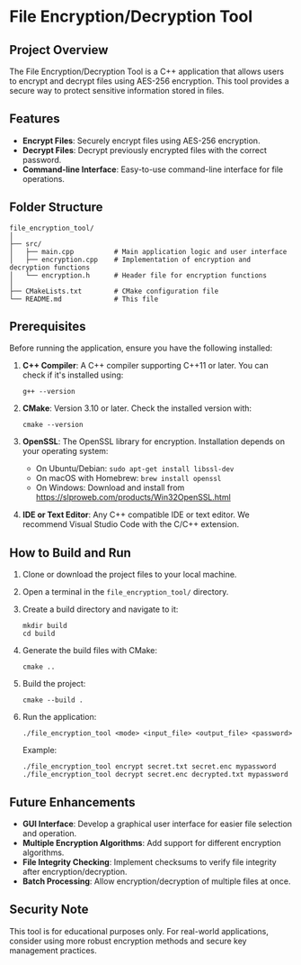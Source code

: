 # File Encryption/Decryption Tool

## Project Overview
The File Encryption/Decryption Tool is a C++ application that allows users to encrypt and decrypt files using AES-256 encryption. This tool provides a secure way to protect sensitive information stored in files.

## Features
* **Encrypt Files**: Securely encrypt files using AES-256 encryption.
* **Decrypt Files**: Decrypt previously encrypted files with the correct password.
* **Command-line Interface**: Easy-to-use command-line interface for file operations.

## Folder Structure
```
file_encryption_tool/
│
├── src/
│   ├── main.cpp          # Main application logic and user interface
│   ├── encryption.cpp    # Implementation of encryption and decryption functions
│   └── encryption.h      # Header file for encryption functions
│
├── CMakeLists.txt        # CMake configuration file
└── README.md             # This file
```

## Prerequisites
Before running the application, ensure you have the following installed:

1. **C++ Compiler**: A C++ compiler supporting C++11 or later. You can check if it's installed using:
   ```
   g++ --version
   ```

2. **CMake**: Version 3.10 or later. Check the installed version with:
   ```
   cmake --version
   ```

3. **OpenSSL**: The OpenSSL library for encryption. Installation depends on your operating system:
   - On Ubuntu/Debian: `sudo apt-get install libssl-dev`
   - On macOS with Homebrew: `brew install openssl`
   - On Windows: Download and install from https://slproweb.com/products/Win32OpenSSL.html

4. **IDE or Text Editor**: Any C++ compatible IDE or text editor. We recommend Visual Studio Code with the C/C++ extension.

## How to Build and Run

1. Clone or download the project files to your local machine.

2. Open a terminal in the `file_encryption_tool/` directory.

3. Create a build directory and navigate to it:
   ```
   mkdir build
   cd build
   ```

4. Generate the build files with CMake:
   ```
   cmake ..
   ```

5. Build the project:
   ```
   cmake --build .
   ```

6. Run the application:
   ```
   ./file_encryption_tool <mode> <input_file> <output_file> <password>
   ```
   
   Example:
   ```
   ./file_encryption_tool encrypt secret.txt secret.enc mypassword
   ./file_encryption_tool decrypt secret.enc decrypted.txt mypassword
   ```

## Future Enhancements
* **GUI Interface**: Develop a graphical user interface for easier file selection and operation.
* **Multiple Encryption Algorithms**: Add support for different encryption algorithms.
* **File Integrity Checking**: Implement checksums to verify file integrity after encryption/decryption.
* **Batch Processing**: Allow encryption/decryption of multiple files at once.

## Security Note
This tool is for educational purposes only. For real-world applications, consider using more robust encryption methods and secure key management practices.
